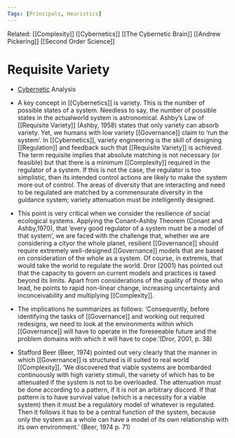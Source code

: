 ```yaml
---
Tags: [Principals, Heuristics]
---
```

Related: [[Complexity]] [[Cybernetics]] [[The Cybernetic Brain]] [[Andrew Pickering]] [[Second Order Science]]

# Requisite Variety
- [Cybernetic](http://www.decisionintegrity.co.uk/DIL%20Transdisciplinary%20World%20Model%20-%20Hodgson.pdf) Analysis
- A key concept in [[Cybernetics]] is variety. This is the number of possible states of a system. Needless to say, the number of possible states in the actualworld system is astronomical. Ashby’s Law of [[Requisite Variety]] (Ashby, 1958) states that only variety can absorb variety. Yet, we humans with low variety [[Governance]] claim to ‘run the system’. In [[Cybernetics]], variety engineering is the skill of designing [[Regulation]] and feedback such that [[Requisite Variety]] is achieved. The term requisite implies that absolute matching is not necessary (or feasible) but that there is a minimum [[Complexity]] required in the regulator of a system. If this is not the case, the regulator is too simplistic, then its intended control actions are likely to make the system more out of control. The areas of diversity that are interacting and need to be regulated are matched by a commensurate diversity in the guidance system; variety attenuation must be intelligently designed.

- This point is very critical when we consider the resilience of social ecological systems. Applying the Conant–Ashby Theorem (Conant and Ashby,1970), that ‘every good regulator of a system must be a model of that system’, we are faced with the challenge that, whether we are considering a cityor the whole planet, resilient [[Governance]] should require extremely well-designed [[Governance]] models that are based on consideration of the whole as a system. Of course, in extremis, that would take the world to regulate the world. Dror (2001) has pointed out that the capacity to govern on current models and practices is taxed beyond its limits. Apart from considerations of the quality of those who lead, he points to rapid non-linear change, increasing uncertainty and inconceivability and multiplying [[Complexity]]. 
- The implications he summarizes as follows: ‘Consequently, before identifying the tasks of [[Governance]] and working out required redesigns, we need to look at the environments within which [[Governance]] will have to operate in the foreseeable future and the problem domains with which it will have to cope.’(Dror, 2001, p. 38)
- Stafford Beer (Beer, 1974) pointed out very clearly that the manner in which [[Governance]] is structured is ill suited to real world [[Complexity]]. ‘We discovered that viable systems are bombarded continuously with high variety stimuli, the variety of which has to be attenuated if the system is not to be overloaded. The attenuation must be done according to a pattern, if it is not an arbitrary discord. If that pattern is to have survival value (which is a necessity for a viable system) then it must be a regulatory model of whatever is regulated. Then it follows it has to be a central function of the system, because only the system as a whole can have a model of its own relationship with its own environment.’ (Beer, 1974 p. 71)
